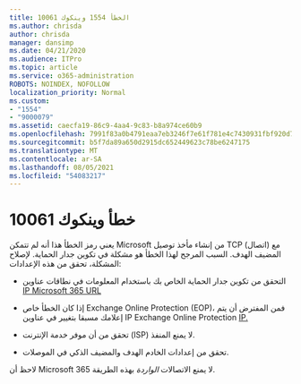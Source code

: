 ```yaml
---
title: الخطأ 1554 وينكوك 10061
ms.author: chrisda
author: chrisda
manager: dansimp
ms.date: 04/21/2020
ms.audience: ITPro
ms.topic: article
ms.service: o365-administration
ROBOTS: NOINDEX, NOFOLLOW
localization_priority: Normal
ms.custom:
- "1554"
- "9000079"
ms.assetid: caecfa19-86c9-4aa4-9c83-b8a974ce60b9
ms.openlocfilehash: 7991f83a0b4791eaa7eb3246f7e61f781e4c7430931fbf920d7fd9e44c018d13
ms.sourcegitcommit: b5f7da89a650d2915dc652449623c78be6247175
ms.translationtype: MT
ms.contentlocale: ar-SA
ms.lasthandoff: 08/05/2021
ms.locfileid: "54083217"
---
```

# <a name="winsock-error-10061"></a>خطأ وينكوك 10061

يعني رمز الخطأ هذا أنه لم تتمكن Microsoft من إنشاء مأخذ توصيل TCP (اتصال) مع المضيف الهدف. السبب المرجح لهذا الخطأ هو مشكلة في تكوين جدار الحماية. لإصلاح المشكلة، تحقق من هذه الإعدادات:

- التحقق من تكوين جدار الحماية الخاص بك باستخدام المعلومات في نطاقات عناوين [IP Microsoft 365 URL](https://docs.microsoft.com/office365/enterprise/urls-and-ip-address-ranges)

- إذا كان الخطأ خاص Exchange Online Protection (EOP)، فمن المفترض أن يتم إعلامك مسبقا بتغيير في عناوين IP Exchange Online Protection [IP.](https://docs.microsoft.com/office365/SecurityCompliance/eop/exchange-online-protection-ip-addresses)

- تحقق من أن موفر خدمة الإنترنت (ISP) لا يمنع المنفذ.

- تحقق من إعدادات الخادم الهدف والمضيف الذكي في الموصلات.

لاحظ أن Microsoft 365 لا يمنع الاتصالات *الواردة* بهذه الطريقة.
